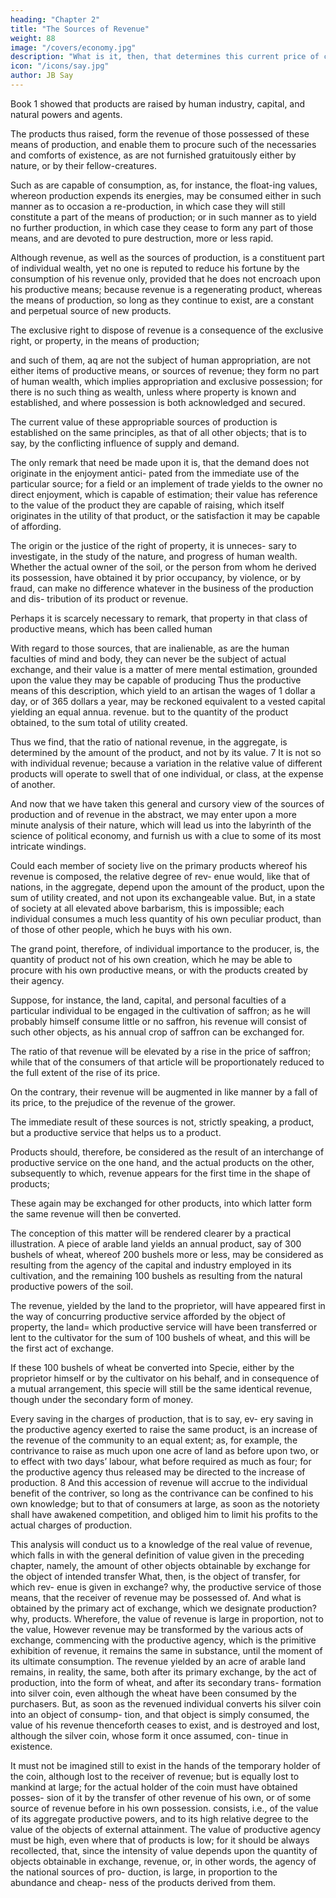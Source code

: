 ```yaml
---
heading: "Chapter 2"
title: "The Sources of Revenue"
weight: 88
image: "/covers/economy.jpg"
description: "What is it, then, that determines this current price of commodities?"
icon: "/icons/say.jpg"
author: JB Say
---
```



Book 1 showed that products are raised by human industry, capital, and natural powers and agents.

The products thus raised, form the revenue of those possessed of these means of production, and enable them to procure such of the necessaries and comforts of existence, as are not furnished gratuitously either by nature, or by their fellow-creatures.

Such as are capable of consumption, as, for instance, the float-ing values, whereon production expends its energies, may be consumed either in such manner as to occasion a re-production, in which case they will still constitute a part of the means of production; or in such manner as to yield no further production, in which case they cease to form any part of those means, and are devoted to pure destruction, more or less rapid.

Although revenue, as well as the sources of production, is a constituent part of individual wealth, yet no one is reputed to reduce his fortune by the consumption of his revenue only, provided that he does not encroach upon his productive means; because revenue is a regenerating product, whereas the means of production, so long as they continue to exist, are a constant and perpetual source of new products.

The exclusive right to dispose of revenue is a consequence of the exclusive right, or property, in the means of production;

and such of them, aq are not the subject of human appropriation, are not either items of productive means, or sources of
revenue; they form no part of human wealth, which implies appropriation and exclusive possession; for there is no such
thing as wealth, unless where property is known and established, and where possession is both acknowledged and secured.

The current value of these appropriable sources of production is established on the same principles, as that of all other
objects; that is to say, by the conflicting influence of supply
and demand. 

The only remark that need be made upon it is, that the demand does not originate in the enjoyment antici-
pated from the immediate use of the particular source; for a
field or an implement of trade yields to the owner no direct
enjoyment, which is capable of estimation; their value has reference to the value of the product they are capable of raising, which itself originates in the utility of that product, or the satisfaction it may be capable of affording.

The origin or the justice of the right of property, it is unneces-
sary to investigate, in the study of the nature, and progress of
human wealth. Whether the actual owner of the soil, or the
person from whom he derived its possession, have obtained
it by prior occupancy, by violence, or by fraud, can make no
difference whatever in the business of the production and dis-
tribution of its product or revenue.

Perhaps it is scarcely necessary to remark, that property in
that class of productive means, which has been called human


With regard to those sources, that are inalienable, as are the
human faculties of mind and body, they can never be the subject of actual exchange, and their value is a matter of mere
mental estimation, grounded upon the value they may be capable of producing Thus the productive means of this description, which yield to an artisan the wages of 1 dollar a day, or of 365 dollars a year, may be reckoned equivalent to a
vested capital yielding an equal annua. revenue.
but to the quantity of the product obtained, to the sum total of
utility created.

Thus we find, that the ratio of national revenue, in the aggregate, is determined by the amount of the product, and not by
its value. 7 It is not so with individual revenue; because a variation in the relative value of different products will operate to
swell that of one individual, or class, at the expense of another.

And now that we have taken this general and cursory view of the sources of production and of revenue in the abstract, we
may enter upon a more minute analysis of their nature, which will lead us into the labyrinth of the science of political
economy, and furnish us with a clue to some of its most intricate windings.

Could each member of society live on the primary products whereof his revenue is composed, the relative degree of rev-
enue would, like that of nations, in the aggregate, depend
upon the amount of the product, upon the sum of utility created, and not upon its exchangeable value. But, in a state of
society at all elevated above barbarism, this is impossible;
each individual consumes a much less quantity of his own peculiar product, than of those of other people, which he buys with his own. 

The grand point, therefore, of individual importance to the producer, is, the quantity of product not of his
own creation, which he may be able to procure with his own
productive means, or with the products created by their agency.

Suppose, for instance, the land, capital, and personal faculties of a particular individual to be engaged in the cultivation of saffron; as he will probably himself consume little or no saffron, his revenue will consist of such other objects, as his annual crop of saffron can be exchanged for.

The ratio of that revenue will be elevated by a rise in the price of saffron; while that of the consumers of that article will be proportionately reduced to the full extent of the rise of its price. 

On the contrary, their revenue will be augmented in like manner by a fall of its price, to the prejudice of the revenue of the grower.

The immediate result of these sources is not, strictly speaking, a product, but a productive service that helps us to a product. 

Products should, therefore, be considered as the result of an interchange of productive service on the one hand, and the actual products on the other, subsequently to which, revenue appears for the first time in the shape of products; 

These again may be exchanged for other products, into which latter form the same revenue will then be converted.

The conception of this matter will be rendered clearer by a practical illustration. A piece of arable land yields an annual product, say of 300 bushels of wheat, whereof 200 bushels more or less, may be considered as resulting from the agency of the capital and industry employed in its cultivation, and the remaining 100 bushels as resulting from the natural productive powers of the soil. 

The revenue, yielded by the land to the proprietor, will have appeared first in the way of concurring productive service afforded by the object of property, the land= which productive service will have been transferred or lent to the cultivator for the sum of 100 bushels of wheat, and this will be the first act of exchange. 

If these 100 bushels of wheat be converted into Specie, either by the proprietor himself or by the cultivator on his behalf, and in consequence of a mutual arrangement, this specie will still be the same identical revenue, though under the secondary form of money.

Every saving in the charges of production, that is to say, ev-
ery saving in the productive agency exerted to raise the same
product, is an increase of the revenue of the community to an
equal extent; as, for example, the contrivance to raise as much
upon one acre of land as before upon two, or to effect with
two days’ labour, what before required as much as four; for
the productive agency thus released may be directed to the
increase of production. 8 And this accession of revenue will
accrue to the individual benefit of the contriver, so long as
the contrivance can be confined to his own knowledge; but to
that of consumers at large, as soon as the notoriety shall have
awakened competition, and obliged him to limit his profits to
the actual charges of production.

This analysis will conduct us to a knowledge of the real value
of revenue, which falls in with the general definition of value
given in the preceding chapter, namely, the amount of other
objects obtainable by exchange for the object of intended
transfer What, then, is the object of transfer, for which rev-
enue is given in exchange? why, the productive service of
those means, that the receiver of revenue may be possessed
of. And what is obtained by the primary act of exchange,
which we designate production? why, products. Wherefore,
the value of revenue is large in proportion, not to the value,
However revenue may be transformed by the various acts of
exchange, commencing with the productive agency, which is
the primitive exhibition of revenue, it remains the same in
substance, until the moment of its ultimate consumption. The
revenue yielded by an acre of arable land remains, in reality,
the same, both after its primary exchange, by the act of production, into the form of wheat, and after its secondary trans-
formation into silver coin, even although the wheat have been
consumed by the purchasers. But, as soon as the revenued individual converts his silver coin into an object of consump-
tion, and that object is simply consumed, the value of his
revenue thenceforth ceases to exist, and is destroyed and lost,
although the silver coin, whose form it once assumed, con-
tinue in existence. 

It must not be imagined still to exist in the hands of the temporary holder of the coin, although lost to
the receiver of revenue; but is equally lost to mankind at large;
for the actual holder of the coin must have obtained posses-
sion of it by the transfer of other revenue of his own, or of
some source of revenue before in his own possession.
consists, i.e., of the value of its aggregate productive powers,
and to its high relative degree to the value of the objects of
external attainment. The value of productive agency must be
high, even where that of products is low; for it should be
always recollected, that, since the intensity of value depends
upon the quantity of objects obtainable in exchange, revenue,
or, in other words, the agency of the national sources of pro-
duction, is large, in proportion to the abundance and cheap-
ness of the products derived from them.

